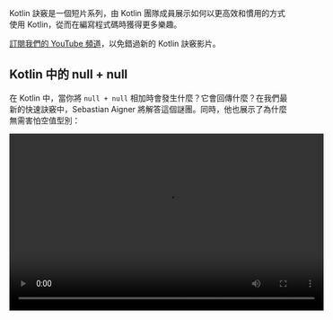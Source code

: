 [//]: # (title: Kotlin 訣竅)

Kotlin 訣竅是一個短片系列，由 Kotlin 團隊成員展示如何以更高效和慣用的方式使用 Kotlin，從而在編寫程式碼時獲得更多樂趣。

[訂閱我們的 YouTube 頻道](https://www.youtube.com/channel/UCP7uiEZIqci43m22KDl0sNw)，以免錯過新的 Kotlin 訣竅影片。

## Kotlin 中的 null + null

在 Kotlin 中，當你將 `null + null` 相加時會發生什麼？它會回傳什麼？在我們最新的快速訣竅中，Sebastian Aigner 將解答這個謎團。同時，他也展示了為什麼無需害怕空值型別：

<video width="560" height="315" src="https://www.youtube.com/v/wwplVknTza4" title="Kotlin 訣竅：Kotlin 中的 null + null"/>

## 集合項目去重複

你有一個包含重複項的 Kotlin 集合嗎？需要一個只包含唯一項的集合嗎？在這個 Kotlin 訣竅中，讓 Sebastian Aigner 向你展示如何從列表中移除重複項，或將它們轉換為集合：

<video width="560" height="315" src="https://www.youtube.com/v/ECOf0PeSANw" title="Kotlin 訣竅：集合項目去重複"/>

## suspend 與 inline 的奧秘

為什麼像 [`repeat()`](https://kotlinlang.org/api/latest/jvm/stdlib/kotlin/repeat.html)、[`map()`](https://kotlinlang.org/api/latest/jvm/stdlib/kotlin.collections/map.html) 和 [`filter()`](https://kotlinlang.org/api/latest/jvm/stdlib/kotlin.collections/filter.html) 這樣的函式，即使它們的簽章不具備協程感知能力，也能在其 lambda 中接受 `suspend` 函式？在這集 Kotlin 訣竅中，Sebastian Aigner 解開了這個謎團：它與 `inline` 修飾符有關：

<video width="560" height="315" src="https://www.youtube.com/v/R2395u7SdcI" title="Kotlin 訣竅：suspend 與 inline 的奧秘"/>

## 使用完整合格名稱取消遮蔽宣告

遮蔽 (Shadowing) 意指在同一作用域中存在兩個同名的宣告。那麼，你該如何選擇呢？在這集 Kotlin 訣竅中，Sebastian Aigner 向你展示一個簡單的 Kotlin 技巧，利用完整合格名稱的威力，精確地呼叫你需要的函式：

<video width="560" height="315" src="https://www.youtube.com/v/mJRzF9WtCpU" title="Kotlin 訣竅：取消遮蔽宣告"/>

## 使用 Elvis 運算符進行回傳與拋出

[Elvis](null-safety.md#elvis-operator) 再度登場！Sebastian Aigner 解釋了這個運算符為何以這位著名歌手命名，以及如何在 Kotlin 中使用 `?:` 來回傳或拋出。背後的魔法是什麼？那就是 [Nothing 型別](https://kotlinlang.org/api/latest/jvm/stdlib/kotlin/-nothing.html)。

<video width="560" height="315" src="https://www.youtube.com/v/L8aFK7QrbA8" title="Kotlin 訣竅：使用 Elvis 運算符進行回傳與拋出"/>

## 解構宣告

透過 [解構宣告](destructuring-declarations.md) 在 Kotlin 中，你可以一次從單一物件建立多個變數。在這部影片中，Sebastian Aigner 向你展示了一系列可以被解構的事物——包括配對 (pairs)、列表 (lists)、映射 (maps) 等等。那麼你自己的物件呢？Kotlin 的組件函式也提供了答案：

<video width="560" height="315" src="https://www.youtube.com/v/zu1PUAvk_Lw" title="Kotlin 訣竅：解構宣告"/>

## 具有可空值的運算符函式

在 Kotlin 中，你可以為你的類別覆寫加法和減法等運算符，並提供自己的邏輯。但如果你想允許兩側都為空值呢？在這部影片中，Sebastian Aigner 回答了這個問題：

<video width="560" height="315" src="https://www.youtube.com/v/x2bZJv8i0vw" title="Kotlin 訣竅：具有可空值的運算符函式"/>

## 程式碼計時

觀看 Sebastian Aigner 快速概述 [`measureTimedValue()`](https://kotlinlang.org/api/latest/jvm/stdlib/kotlin.time/measure-timed-value.html) 函式，並學習如何為你的程式碼計時：

<video width="560" height="315" src="https://www.youtube.com/v/j_LEcry7Pms" title="Kotlin 訣竅：程式碼計時"/>

## 優化迴圈

在這部影片中，Sebastian Aigner 將展示如何優化 [迴圈](control-flow.md#for-loops)，使你的程式碼更具可讀性、易懂性及簡潔性：

<video width="560" height="315" src="https://www.youtube.com/v/i-kyPp1qFBA" title="Kotlin 訣竅：優化迴圈"/>

## 字串

在這集影片中，Kate Petrova 展示了三個幫助你在 Kotlin 中處理 [字串](strings.md) 的訣竅：

<video width="560" height="315" src="https://www.youtube.com/v/IL3RLKvWJF4" title="Kotlin 訣竅：字串"/>

## 關於 Elvis 運算符的更多應用

在這部影片中，Sebastian Aigner 將展示如何為 [Elvis 運算符](null-safety.md#elvis-operator) 添加更多邏輯，例如將日誌記錄到運算符的右側部分：

<video width="560" height="315" src="https://www.youtube.com/v/L9wqYQ-fXaM" title="Kotlin 訣竅：Elvis 運算符"/>

## Kotlin 集合

在這集影片中，Kate Petrova 展示了三個幫助你處理 [Kotlin 集合](collections-overview.md) 的訣竅：

<video width="560" height="315" src="https://www.youtube.com/v/ApXbm1T_eI4" title="Kotlin 訣竅：Kotlin 集合"/>

## 接下來呢？

* 在我們的 [YouTube 播放列表](https://youtube.com/playlist?list=PLlFc5cFwUnmyDrc-mwwAL9cYFkSHoHHz7) 中查看所有 Kotlin 訣竅影片
* 學習如何為[常見情況編寫慣用的 Kotlin 程式碼](idioms.md)